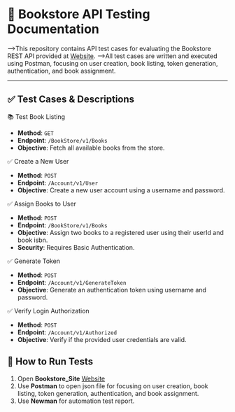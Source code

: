 # 📘 Bookstore API Testing Documentation

-->This repository contains API test cases for evaluating the Bookstore REST API provided at [Website](https://bookstore.demoqa.com). 
-->All test cases are written and executed using Postman, focusing on user creation, book listing, token generation, authentication, and book assignment.

---

## ✅ Test Cases & Descriptions

📚 Test Book Listing 
- **Method**: `GET`
- **Endpoint**: `/BookStore/v1/Books`
- **Objective**: Fetch all available books from the store.

✅ Create a New User
- **Method**: `POST`
- **Endpoint**: `/Account/v1/User`
- **Objective**: Create a new user account using a username and password.

✅ Assign Books to User
- **Method**: `POST`
- **Endpoint**: `/BookStore/v1/Books`
- **Objective**: Assign two books to a registered user using their userId and book isbn.
- **Security**: Requires Basic Authentication.

✅ Generate Token
- **Method**: `POST`
- **Endpoint**: `/Account/v1/GenerateToken`
- **Objective**: Generate an authentication token using username and password.

✅ Verify Login Authorization
- **Method**: `POST`
- **Endpoint**: `/Account/v1/Authorized`
- **Objective**: Verify if the provided user credentials are valid.

## 🚀 How to Run Tests  
1. Open **Bookstore_Site** [Website](https://bookstore.demoqa.com)
2. Use **Postman** to open json file for focusing on user creation, book listing, token generation, authentication, and book assignment.
3. Use **Newman** for automation test report.  





